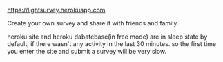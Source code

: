 https://lightsurvey.herokuapp.com

Create your own survey and share it with friends and family.


heroku site and heroku dabatebase(in free mode) are in sleep state by default, if there wasn't any activity in the last 30 minutes.
so the first time you enter the site and submit a survey will be very slow.
